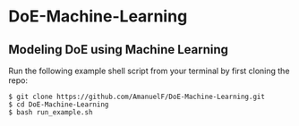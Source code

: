 # DoE-Machine-Learning
## Modeling DoE using Machine Learning

Run the following example shell script from your terminal by first cloning the repo:
```
$ git clone https://github.com/AmanuelF/DoE-Machine-Learning.git
$ cd DoE-Machine-Learning
$ bash run_example.sh
```
